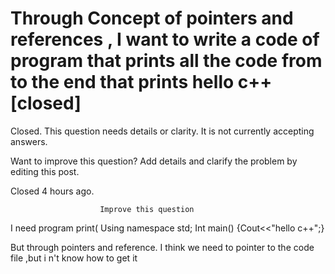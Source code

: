 
# Through Concept of pointers and references , I want to write a code of program that prints all the code from<include> to the end that prints hello c++ [closed]







Closed. This question needs details or clarity. It is not currently accepting answers.
                        
                    










Want to improve this question? Add details and clarify the problem by editing this post.


Closed 4 hours ago.







                        Improve this question
                    



I need program
print(
<Include iostream>
Using namespace std;
Int main()
{Cout<<"hello c++";}

But through pointers and reference.
I think we need to pointer to the code file ,but i n't know how to get it

        